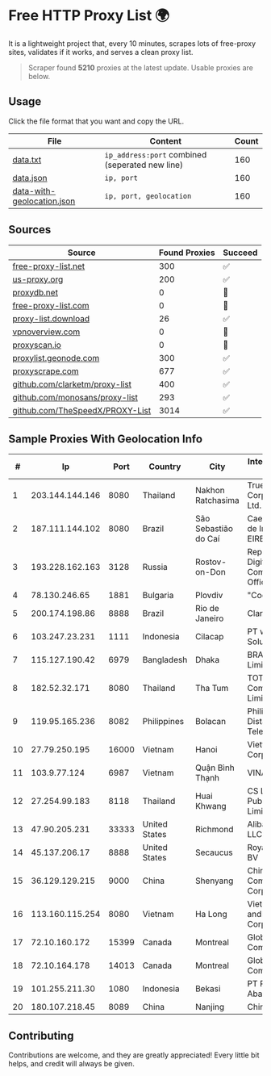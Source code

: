 
# Free HTTP Proxy List 🌍

It is a lightweight project that, every 10 minutes, scrapes lots of free-proxy sites, validates if it works, and serves a clean proxy list.


> Scraper found **5210** proxies at the latest update. Usable proxies are below.

## Usage

Click the file format that you want and copy the URL.


|File|Content|Count|
|----|-------|-----|
|[data.txt](https://raw.githubusercontent.com/themiralay/Proxy-List-World/master/data.txt)|`ip_address:port` combined (seperated new line)|160|
|[data.json](https://raw.githubusercontent.com/themiralay/Proxy-List-World/master/data.json)|`ip, port`|160|
|[data-with-geolocation.json](https://raw.githubusercontent.com/themiralay/Proxy-List-World/master/data-with-geolocation.json)|`ip, port, geolocation`|160|

## Sources

|Source|Found Proxies|Succeed|
|------|-------------|-------|
|[free-proxy-list.net](https://free-proxy-list.net)|300|✅|
|[us-proxy.org](https://www.us-proxy.org)|200|✅|
|[proxydb.net](http://proxydb.net)|0|🚫|
|[free-proxy-list.com](https://free-proxy-list.com/?page=&port=&type%5B%5D=http&type%5B%5D=https&up_time=0&search=Search)|0|🚫|
|[proxy-list.download](https://www.proxy-list.download/HTTP)|26|✅|
|[vpnoverview.com](https://vpnoverview.com/privacy/anonymous-browsing/free-proxy-servers)|0|🚫|
|[proxyscan.io](https://www.proxyscan.io)|0|🚫|
|[proxylist.geonode.com](https://proxylist.geonode.com/api/proxy-list?limit=300&page=1&sort_by=lastChecked&sort_type=desc&protocols=http,https)|300|✅|
|[proxyscrape.com](https://api.proxyscrape.com/v2/?request=displayproxies&protocol=http&timeout=10000&country=all&ssl=all&anonymity=all)|677|✅|
|[github.com/clarketm/proxy-list](https://raw.githubusercontent.com/clarketm/proxy-list/master/proxy-list-raw.txt)|400|✅|
|[github.com/monosans/proxy-list](https://raw.githubusercontent.com/monosans/proxy-list/main/proxies/http.txt)|293|✅|
|[github.com/TheSpeedX/PROXY-List](https://raw.githubusercontent.com/TheSpeedX/PROXY-List/master/http.txt)|3014|✅|


## Sample Proxies With Geolocation Info

|#|Ip|Port|Country|City|Internet Service Provider|
|-|--|----|-------|----|-------------------------|
|1|203.144.144.146|8080|Thailand|Nakhon Ratchasima|True Internet Corporation CO. Ltd.|
|2|187.111.144.102|8080|Brazil|São Sebastião do Caí|Caezar Provedor de Internet EIRELI|
|3|193.228.162.163|3128|Russia|Rostov-on-Don|Republican Digital Communications Office LAN|
|4|78.130.246.65|1881|Bulgaria|Plovdiv|"Cooolbox" AD|
|5|200.174.198.86|8888|Brazil|Rio de Janeiro|Claro S.A|
|6|103.247.23.231|1111|Indonesia|Cilacap|PT wifian Solution|
|7|115.127.190.42|6979|Bangladesh|Dhaka|BRACNet Limited|
|8|182.52.32.171|8080|Thailand|Tha Tum|TOT Public Company Limited|
|9|119.95.165.236|8082|Philippines|Bolacan|Philippine Long Distance Telephone Co.|
|10|27.79.250.195|16000|Vietnam|Hanoi|Viettel Corporation|
|11|103.9.77.124|6987|Vietnam|Quận Bình Thạnh|VINAHOST|
|12|27.254.99.183|8118|Thailand|Huai Khwang|CS Loxinfo Public Company Limited|
|13|47.90.205.231|33333|United States|Richmond|Alibaba.com LLC|
|14|45.137.206.17|8888|United States|Secaucus|RoyaleHosting BV|
|15|36.129.129.215|9000|China|Shenyang|China Mobile Communications Corporation|
|16|113.160.115.254|8080|Vietnam|Ha Long|VietNam Post and Telecom Corporation|
|17|72.10.160.172|15399|Canada|Montreal|GloboTech Communications|
|18|72.10.164.178|14013|Canada|Montreal|GloboTech Communications|
|19|101.255.211.30|1080|Indonesia|Bekasi|PT Remala Abadi|
|20|180.107.218.45|8089|China|Nanjing|China Telecom|



## Contributing

Contributions are welcome, and they are greatly appreciated! Every
little bit helps, and credit will always be given.

